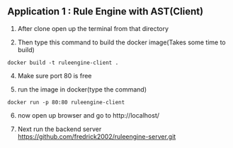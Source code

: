 
## Application 1 : Rule Engine with AST(Client)
   
1. After clone open up the terminal from that directory

3. Then type this command to build the docker image(Takes some time to build)

```
docker build -t ruleengine-client .
```

4. Make sure port 80 is free 

5. run the image in docker(type the command)

```
docker run -p 80:80 ruleengine-client
```

6. now open up browser and go to http://localhost/

7. Next run the backend server https://github.com/fredrick2002/ruleengine-server.git
